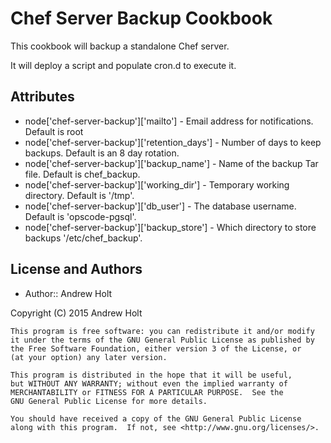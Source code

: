 Chef Server Backup Cookbook
===========================
This cookbook will backup a standalone Chef server.

It will deploy a script and populate cron.d to execute it.

Attributes
----------

* node['chef-server-backup']['mailto']         - Email address for notifications. Default is root
* node['chef-server-backup']['retention_days'] - Number of days to keep backups. Default is an 8 day rotation.
* node['chef-server-backup']['backup_name']    - Name of the backup Tar file. Default is chef_backup.
* node['chef-server-backup']['working_dir']    - Temporary working directory. Default is '/tmp'.
* node['chef-server-backup']['db_user']        - The database username. Default is 'opscode-pgsql'.
* node['chef-server-backup']['backup_store']   - Which directory to store backups '/etc/chef_backup'.

License and Authors
-------------------
- Author:: Andrew Holt

Copyright (C) 2015  Andrew Holt

```text
This program is free software: you can redistribute it and/or modify
it under the terms of the GNU General Public License as published by
the Free Software Foundation, either version 3 of the License, or
(at your option) any later version.

This program is distributed in the hope that it will be useful,
but WITHOUT ANY WARRANTY; without even the implied warranty of
MERCHANTABILITY or FITNESS FOR A PARTICULAR PURPOSE.  See the
GNU General Public License for more details.

You should have received a copy of the GNU General Public License
along with this program.  If not, see <http://www.gnu.org/licenses/>.
```
